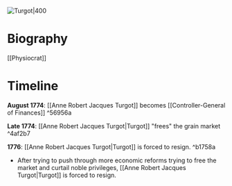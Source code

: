 ![Turgot|400](https://upload.wikimedia.org/wikipedia/commons/e/e1/Graincourt%2C_attributed_to_-_Turgot_-_Versailles_MV_3923.jpg)
# Biography

[[Physiocrat]]
# Timeline

**August 1774**: [[Anne Robert Jacques Turgot]] becomes [[Controller-General of Finances]] ^56956a

**Late 1774**: [[Anne Robert Jacques Turgot|Turgot]] "frees" the grain market ^4af2b7

**1776**: [[Anne Robert Jacques Turgot|Turgot]] is forced to resign. ^b1758a
* After trying to push through more economic reforms trying to free the market and curtail noble privileges, [[Anne Robert Jacques Turgot|Turgot]] is forced to resign.